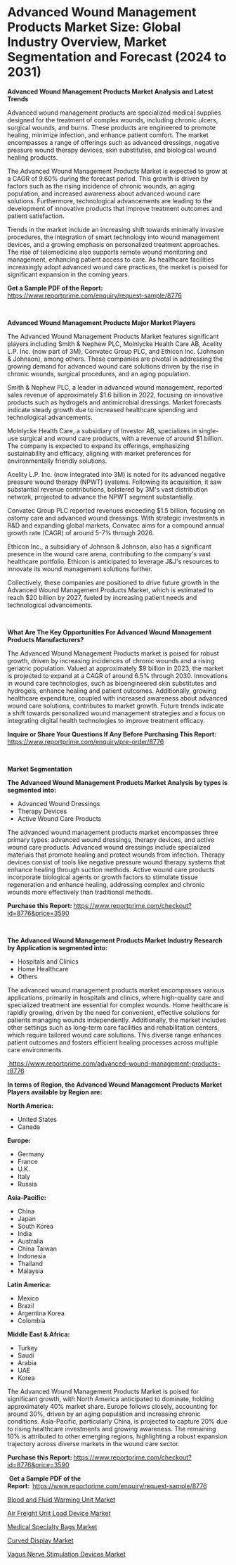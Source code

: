 <p><h1>Advanced Wound Management Products Market Size: Global Industry Overview, Market Segmentation and Forecast (2024 to 2031)</h1></p><p><strong>Advanced Wound Management Products Market Analysis and Latest Trends</strong></p>
<p><p>Advanced wound management products are specialized medical supplies designed for the treatment of complex wounds, including chronic ulcers, surgical wounds, and burns. These products are engineered to promote healing, minimize infection, and enhance patient comfort. The market encompasses a range of offerings such as advanced dressings, negative pressure wound therapy devices, skin substitutes, and biological wound healing products.</p><p>The Advanced Wound Management Products Market is expected to grow at a CAGR of 9.60% during the forecast period. This growth is driven by factors such as the rising incidence of chronic wounds, an aging population, and increased awareness about advanced wound care solutions. Furthermore, technological advancements are leading to the development of innovative products that improve treatment outcomes and patient satisfaction. </p><p>Trends in the market include an increasing shift towards minimally invasive procedures, the integration of smart technology into wound management devices, and a growing emphasis on personalized treatment approaches. The rise of telemedicine also supports remote wound monitoring and management, enhancing patient access to care. As healthcare facilities increasingly adopt advanced wound care practices, the market is poised for significant expansion in the coming years.</p></p>
<p><strong>Get a Sample PDF of the Report:&nbsp;</strong> <a href="https://www.reportprime.com/enquiry/request-sample/8776?utm_campaign=10&utm_medium=2&utm_source=Github&utm_content=ia&utm_term=02122024&utm_id=advanced-wound-management-products">https://www.reportprime.com/enquiry/request-sample/8776</a></p>
<p>&nbsp;</p>
<p><strong>Advanced Wound Management Products Major Market Players</strong></p>
<p><p>The Advanced Wound Management Products Market features significant players including Smith & Nephew PLC, Molnlycke Health Care AB, Acelity L.P. Inc. (now part of 3M), Convatec Group PLC, and Ethicon Inc. (Johnson & Johnson), among others. These companies are pivotal in addressing the growing demand for advanced wound care solutions driven by the rise in chronic wounds, surgical procedures, and an aging population.</p><p>Smith & Nephew PLC, a leader in advanced wound management, reported sales revenue of approximately $1.6 billion in 2022, focusing on innovative products such as hydrogels and antimicrobial dressings. Market forecasts indicate steady growth due to increased healthcare spending and technological advancements.</p><p>Molnlycke Health Care, a subsidiary of Investor AB, specializes in single-use surgical and wound care products, with a revenue of around $1 billion. The company is expected to expand its offerings, emphasizing sustainability and efficacy, aligning with market preferences for environmentally friendly solutions.</p><p>Acelity L.P. Inc. (now integrated into 3M) is noted for its advanced negative pressure wound therapy (NPWT) systems. Following its acquisition, it saw substantial revenue contributions, bolstered by 3M's vast distribution network, projected to advance the NPWT segment substantially.</p><p>Convatec Group PLC reported revenues exceeding $1.5 billion, focusing on ostomy care and advanced wound dressings. With strategic investments in R&D and expanding global markets, Convatec aims for a compound annual growth rate (CAGR) of around 5-7% through 2026.</p><p>Ethicon Inc., a subsidiary of Johnson & Johnson, also has a significant presence in the wound care arena, contributing to the company's vast healthcare portfolio. Ethicon is anticipated to leverage J&J's resources to innovate its wound management solutions further.</p><p>Collectively, these companies are positioned to drive future growth in the Advanced Wound Management Products Market, which is estimated to reach $20 billion by 2027, fueled by increasing patient needs and technological advancements.</p></p>
<p>&nbsp;</p>
<p><strong>What Are The Key Opportunities For Advanced Wound Management Products Manufacturers?</strong></p>
<p><p>The Advanced Wound Management Products market is poised for robust growth, driven by increasing incidences of chronic wounds and a rising geriatric population. Valued at approximately $9 billion in 2023, the market is projected to expand at a CAGR of around 6.5% through 2030. Innovations in wound care technologies, such as bioengineered skin substitutes and hydrogels, enhance healing and patient outcomes. Additionally, growing healthcare expenditure, coupled with increased awareness about advanced wound care solutions, contributes to market growth. Future trends indicate a shift towards personalized wound management strategies and a focus on integrating digital health technologies to improve treatment efficacy.</p></p>
<p><strong>Inquire or Share Your Questions If Any Before Purchasing This Report:</strong> <a href="https://www.reportprime.com/enquiry/pre-order/8776?utm_campaign=10&utm_medium=2&utm_source=Github&utm_content=ia&utm_term=02122024&utm_id=advanced-wound-management-products">https://www.reportprime.com/enquiry/pre-order/8776</a></p>
<p>&nbsp;</p>
<p><strong>Market Segmentation</strong></p>
<p><strong>The Advanced Wound Management Products Market Analysis by types is segmented into:</strong></p>
<p><ul><li>Advanced Wound Dressings</li><li>Therapy Devices</li><li>Active Wound Care Products</li></ul></p>
<p><p>The advanced wound management products market encompasses three primary types: advanced wound dressings, therapy devices, and active wound care products. Advanced wound dressings include specialized materials that promote healing and protect wounds from infection. Therapy devices consist of tools like negative pressure wound therapy systems that enhance healing through suction methods. Active wound care products incorporate biological agents or growth factors to stimulate tissue regeneration and enhance healing, addressing complex and chronic wounds more effectively than traditional methods.</p></p>
<p><strong>Purchase this Report:&nbsp;</strong><a href="https://www.reportprime.com/checkout?id=8776&price=3590&utm_campaign=10&utm_medium=2&utm_source=Github&utm_content=ia&utm_term=02122024&utm_id=advanced-wound-management-products">https://www.reportprime.com/checkout?id=8776&price=3590</a></p>
<p>&nbsp;</p>
<p><strong>The Advanced Wound Management Products Market Industry Research by Application is segmented into:</strong></p>
<p><ul><li>Hospitals and Clinics</li><li>Home Healthcare</li><li>Others</li></ul></p>
<p><p>The advanced wound management products market encompasses various applications, primarily in hospitals and clinics, where high-quality care and specialized treatment are essential for complex wounds. Home healthcare is rapidly growing, driven by the need for convenient, effective solutions for patients managing wounds independently.  Additionally, the market includes other settings such as long-term care facilities and rehabilitation centers, which require tailored wound care solutions. This diverse range enhances patient outcomes and fosters efficient healing processes across multiple care environments.</p></p>
<p><a href="https://www.reportprime.com/advanced-wound-management-products-r8776?utm_campaign=10&utm_medium=2&utm_source=Github&utm_content=ia&utm_term=02122024&utm_id=advanced-wound-management-products">&nbsp;https://www.reportprime.com/advanced-wound-management-products-r8776</a></p>
<p><strong>In terms of Region, the Advanced Wound Management Products Market Players available by Region are:</strong></p>
<p>
    <p> <strong> North America: </strong>
        <ul>
            <li>United States</li>
            <li>Canada</li>
        </ul>
        </p> 
    <p> <strong> Europe: </strong>
        <ul>
            <li>Germany</li>
            <li>France</li>
            <li>U.K.</li>
            <li>Italy</li>
            <li>Russia</li>
        </ul>
        </p> 
    <p> <strong> Asia-Pacific: </strong>
        <ul>
            <li>China</li>
            <li>Japan</li>
            <li>South Korea</li>
            <li>India</li>
            <li>Australia</li>
            <li>China Taiwan</li>
            <li>Indonesia</li>
            <li>Thailand</li>
            <li>Malaysia</li>
        </ul>
        </p> 
    <p> <strong> Latin America: </strong>
        <ul>
            <li>Mexico</li>
            <li>Brazil</li>
            <li>Argentina Korea</li>
            <li>Colombia</li>
        </ul>
        </p> 
    <p> <strong> Middle East & Africa: </strong>
        <ul>
            <li>Turkey</li>
            <li>Saudi</li>
            <li>Arabia</li>
            <li>UAE</li>
            <li>Korea</li>
        </ul>
    </p>
    </p>
<p><p>The Advanced Wound Management Products Market is poised for significant growth, with North America anticipated to dominate, holding approximately 40% market share. Europe follows closely, accounting for around 30%, driven by an aging population and increasing chronic conditions. Asia-Pacific, particularly China, is projected to capture 20% due to rising healthcare investments and growing awareness. The remaining 10% is attributed to other emerging regions, highlighting a robust expansion trajectory across diverse markets in the wound care sector.</p></p>
<p><strong>Purchase this Report: </strong><a href="https://www.reportprime.com/checkout?id=8776&price=3590&utm_campaign=10&utm_medium=2&utm_source=Github&utm_content=ia&utm_term=02122024&utm_id=advanced-wound-management-products">https://www.reportprime.com/checkout?id=8776&price=3590</a></p>
<p>&nbsp;<strong>Get a Sample PDF of the Report:&nbsp;&nbsp;</strong><a href="https://www.reportprime.com/enquiry/request-sample/8776?utm_campaign=10&utm_medium=2&utm_source=Github&utm_content=ia&utm_term=02122024&utm_id=advanced-wound-management-products">https://www.reportprime.com/enquiry/request-sample/8776</a></p>
<p><strong></strong></p>
<p><p><a href="https://issuu.com/reportprime-2/docs/blood-and-fluid-warming-unit-market-size-2030.pptx?utm_campaign=10&utm_medium=2&utm_source=Github&utm_content=ia&utm_term=02122024&utm_id=advanced-wound-management-products">Blood and Fluid Warming Unit Market</a></p><p><a href="https://issuu.com/reportprime-2/docs/air-freight-unit-load-device-market-size-2030.pptx?utm_campaign=10&utm_medium=2&utm_source=Github&utm_content=ia&utm_term=02122024&utm_id=advanced-wound-management-products">Air Freight Unit Load Device Market</a></p><p><a href="https://www.linkedin.com/pulse/upcoming-boom-medical-specialty-bags-market-projections-end-use-yz3re?utm_campaign=10&utm_medium=2&utm_source=Github&utm_content=ia&utm_term=02122024&utm_id=advanced-wound-management-products">Medical Specialty Bags Market</a></p><p><a href="https://www.linkedin.com/pulse/analyzing-historical-growth-trends-driversof-curved-display-kjwze?utm_campaign=10&utm_medium=2&utm_source=Github&utm_content=ia&utm_term=02122024&utm_id=advanced-wound-management-products">Curved Display Market</a></p><p><a href="https://github.com/WillieWoodard/Market-Research-Report-List-7/blob/main/vagus-nerve-stimulation-devices-market.md?utm_campaign=10&utm_medium=2&utm_source=Github&utm_content=ia&utm_term=02122024&utm_id=advanced-wound-management-products">Vagus Nerve Stimulation Devices Market</a></p></p>